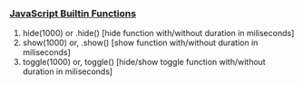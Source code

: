 ### <ins>**JavaScript Builtin Functions** </ins>
1.  hide(1000) or .hide() [hide function with/without duration in miliseconds]
2. show(1000) or, .show() [show function with/without duration in miliseconds]
3. toggle(1000) or, toggle() [hide/show toggle function with/without duration in miliseconds]
